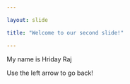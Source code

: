 ```yaml
---

layout: slide

title: "Welcome to our second slide!"

---
```


My name is Hriday Raj

Use the left arrow to go back!
